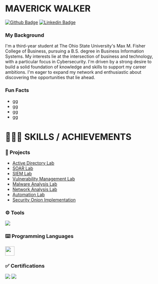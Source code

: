 # MAVERICK WALKER

[![Github Badge](http://img.shields.io/badge/-Github-black?style=flat-square&logo=github&link=https://github.com/mwbusiness104)](https://github.com/mwbusiness104) 
[![Linkedin Badge](https://img.shields.io/badge/-LinkedIn-blue?style=flat-square&logo=Linkedin&logoColor=white&link=https://github.com/mwbusiness104)](https://github.com/mwbusiness104)




### My Background 
I'm a third-year student at The Ohio State University's Max M. Fisher College of Business, pursuing a B.S. degree in Business Information Systems. My interests lie at the intersection of business and technology, with a particular focus in Cybersecurity. I'm driven by a strong desire to build a solid foundation of knowledge and skills to support my career ambitions. I'm eager to expand my network and enthusiastic about discovering the opportunities that lie ahead.

### Fun Facts 
- gg
- gg
- gg
- gg
   
   

# 👨🏽‍💻 SKILLS / ACHIEVEMENTS 

<!-- USE MYDFIR PROJECTS, TAKE SCREENSHOTS, and CREATE DIAGRAMS USING DRAW.IO -->

### 💼 Projects 
- <a href="https://github.com/mwbusiness104/Active-Directory-Home-Lab-/blob/main/README.md"> Active Directory Lab </a>
- <a href="https://github.com/mwbusiness104/Active-Directory-Home-Lab-/blob/main/README.md"> SOAR Lab </a>
- <a href="https://github.com/mwbusiness104/Active-Directory-Home-Lab-/blob/main/README.md"> SIEM Lab </a>
- <a href="https://github.com/mwbusiness104/Active-Directory-Home-Lab-/blob/main/README.md"> Vulnerability Management Lab </a>
- <a href="https://github.com/mwbusiness104/Active-Directory-Home-Lab-/blob/main/README.md"> Malware Analysis Lab </a>
- <a href="https://github.com/mwbusiness104/Active-Directory-Home-Lab-/blob/main/README.md"> Network Analysis Lab </a>
- <a href="https://github.com/mwbusiness104/Active-Directory-Home-Lab-/blob/main/README.md"> Automation Lab </a>
- <a href="https://github.com/mwbusiness104/Active-Directory-Home-Lab-/blob/main/README.md"> Security Onion Implementation </a>
</div>

### ⚙️ Tools
<div>
    <img src="https://img.shields.io/badge/-Wireshark-1679A7?&style=for-the-badge&logo=Wireshark&logoColor=white" />
</div>


### ⌨️ Programming Languages 
<code><img height="30" src="https://avatars0.githubusercontent.com/u/1525981?s=200&v=4"></code>



### ✅ Certifications 
<div>
    <img src="https://img.shields.io/badge/-CCNA-FF0000?&style=for-the-badge&logo=Cisco&logoColor=white" />
    <img src="https://img.shields.io/badge/-CCSK-0052CC?&style=for-the-badge&logo=cloud&logoColor=white"/>
</div> 


<!--

## Stats 
<img alt="my stats" src="https://github-readme-stats.vercel.app/api?username=mwbusiness104"/>


